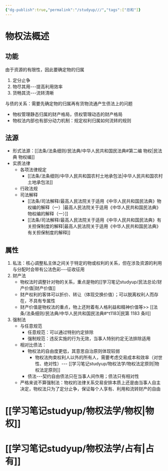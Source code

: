 ```yaml
---
{"dg-publish":true,"permalink":"/studyup///","tags":["总和"]}
---
```


# 物权法概述
## 功能
由于资源的有限性，因此要确定物的归属
1. 定分止争
2. 物尽其用---提高利用效率
3. 货畅其流---流转清晰

与债的关系：需要先确定物的归属再有货物流通产生债法上的问题
- 物权管理静态归属的财产格局，债权管理动态的财产格局
- 物权法内部也有部分动力机制：规定权利归属如何流转的规则
## 法源
- 形式法源：[[法条/法条细则/民法典/中华人民共和国民法典#第二编 物权\|民法典 物权编]]
- 实质法律
	- 各项法律规定
		- [[法条/法条细则/中华人民共和国农村土地承包法\|中华人民共和国农村土地承包法]]
	- 行政法规
	- 司法解释
		- [[法条/司法解释/最高人民法院关于适用《中华人民共和国民法典》物权编的解释（一）\|最高人民法院关于适用《中华人民共和国民法典》物权编的解释（一）]]
		- [[法条/司法解释/最高人民法院关于适用《中华人民共和国民法典》有关担保制度的解释\|最高人民法院关于适用《中华人民共和国民法典》有关担保制度的解释]]
## 属性
1. 私法：核心调整私主体之间关于特定的物或权利的关系，但在涉及资源的利用与分配时会带有公法色彩---征收征用
2. 财产法
	- 物权法时调整针对物的关系，重点是物的[[学习笔记studyup/民法总论/财产价值\|财产价值]]
	- 财产权利的客体可以折价、转让（体现交换价值）；可以脱离权利人而存在，不具有专属性
	- 财产价值是物权法的重点，物上还附着有人格利益和精神价值等>> [[法条/法条细则/民法典/中华人民共和国民法典#^t1183\|民第 1183 条Ⅱ]]
3. 强制法
	- 与任意规范
		- 任意规范：可以通过特别约定排除
		- 强制规范：违反实施的行为无效，当事人特别约定无法排除适用
	- 相对比债法：
		- 物权法的自由度更低，其意思自治原则体现较弱
			- 物权法拘束权利人以外的所有人，需要考虑交易成本和效率（对世性、绝对性）--- [[学习笔记studyup/物权法学/物权法定原则\|物权法定原则]]
		- 债法---契约自由债法只在当事人间作用；债法只有相对性
	- 严格来说不算强制法：物权的法律关系交易安排本质上还是由当事人自主决定，物权法只为了定分止争，保证每个人享有、利用和流转财产的自由
# [[学习笔记studyup/物权法学/物权\|物权]]
# [[学习笔记studyup/物权法学/占有\|占有]]
